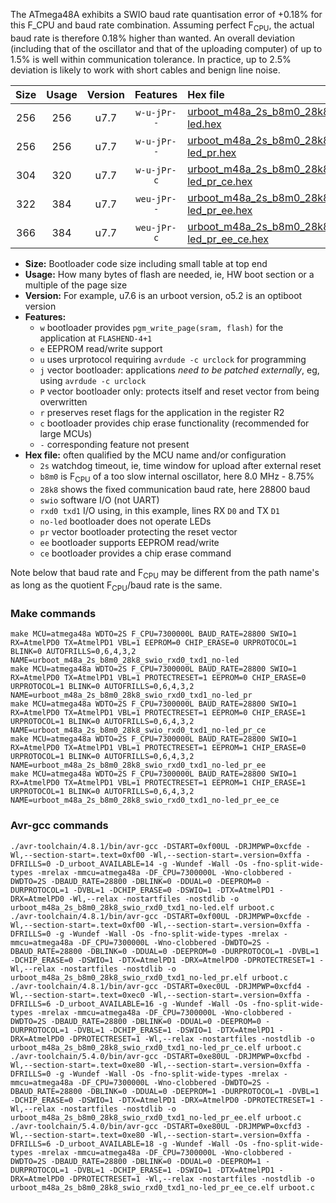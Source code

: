 The ATmega48A exhibits a SWIO baud rate quantisation error of +0.18% for this F_CPU and baud rate combination. Assuming perfect F<sub>CPU</sub>, the actual baud rate is therefore 0.18% higher than wanted. An overall deviation (including that of the oscillator and that of the uploading computer) of up to 1.5% is well within communication tolerance. In practice, up to 2.5% deviation is likely to work with short cables and benign line noise.

|Size|Usage|Version|Features|Hex file|
|:-:|:-:|:-:|:-:|:--|
|256|256|u7.7|`w-u-jPr--`|[urboot_m48a_2s_b8m0_28k8_swio_rxd0_txd1_no-led.hex](https://raw.githubusercontent.com/stefanrueger/urboot.hex/main/u7.7/mcus/atmega48a/watchdog_2_s/internal_oscillator_b-8.75%25/%2B8m000000_hz/%2B%2B28k8_baud/uart0_rxd0_txd1/no-led/urboot_m48a_2s_b8m0_28k8_swio_rxd0_txd1_no-led.hex)|
|256|256|u7.7|`w-u-jPr--`|[urboot_m48a_2s_b8m0_28k8_swio_rxd0_txd1_no-led_pr.hex](https://raw.githubusercontent.com/stefanrueger/urboot.hex/main/u7.7/mcus/atmega48a/watchdog_2_s/internal_oscillator_b-8.75%25/%2B8m000000_hz/%2B%2B28k8_baud/uart0_rxd0_txd1/no-led/urboot_m48a_2s_b8m0_28k8_swio_rxd0_txd1_no-led_pr.hex)|
|304|320|u7.7|`w-u-jPr-c`|[urboot_m48a_2s_b8m0_28k8_swio_rxd0_txd1_no-led_pr_ce.hex](https://raw.githubusercontent.com/stefanrueger/urboot.hex/main/u7.7/mcus/atmega48a/watchdog_2_s/internal_oscillator_b-8.75%25/%2B8m000000_hz/%2B%2B28k8_baud/uart0_rxd0_txd1/no-led/urboot_m48a_2s_b8m0_28k8_swio_rxd0_txd1_no-led_pr_ce.hex)|
|322|384|u7.7|`weu-jPr--`|[urboot_m48a_2s_b8m0_28k8_swio_rxd0_txd1_no-led_pr_ee.hex](https://raw.githubusercontent.com/stefanrueger/urboot.hex/main/u7.7/mcus/atmega48a/watchdog_2_s/internal_oscillator_b-8.75%25/%2B8m000000_hz/%2B%2B28k8_baud/uart0_rxd0_txd1/no-led/urboot_m48a_2s_b8m0_28k8_swio_rxd0_txd1_no-led_pr_ee.hex)|
|366|384|u7.7|`weu-jPr-c`|[urboot_m48a_2s_b8m0_28k8_swio_rxd0_txd1_no-led_pr_ee_ce.hex](https://raw.githubusercontent.com/stefanrueger/urboot.hex/main/u7.7/mcus/atmega48a/watchdog_2_s/internal_oscillator_b-8.75%25/%2B8m000000_hz/%2B%2B28k8_baud/uart0_rxd0_txd1/no-led/urboot_m48a_2s_b8m0_28k8_swio_rxd0_txd1_no-led_pr_ee_ce.hex)|

- **Size:** Bootloader code size including small table at top end
- **Usage:** How many bytes of flash are needed, ie, HW boot section or a multiple of the page size
- **Version:** For example, u7.6 is an urboot version, o5.2 is an optiboot version
- **Features:**
  + `w` bootloader provides `pgm_write_page(sram, flash)` for the application at `FLASHEND-4+1`
  + `e` EEPROM read/write support
  + `u` uses urprotocol requiring `avrdude -c urclock` for programming
  + `j` vector bootloader: applications *need to be patched externally*, eg, using `avrdude -c urclock`
  + `P` vector bootloader only: protects itself and reset vector from being overwritten
  + `r` preserves reset flags for the application in the register R2
  + `c` bootloader provides chip erase functionality (recommended for large MCUs)
  + `-` corresponding feature not present
- **Hex file:** often qualified by the MCU name and/or configuration
  + `2s` watchdog timeout, ie, time window for upload after external reset
  + `b8m0` is F<sub>CPU</sub> of a too slow internal oscillator, here 8.0 MHz - 8.75%
  + `28k8` shows the fixed communication baud rate, here 28800 baud
  + `swio` software I/O (not UART)
  + `rxd0 txd1` I/O using, in this example, lines RX `D0` and TX `D1`
  + `no-led` bootloader does not operate LEDs
  + `pr` vector bootloader protecting the reset vector
  + `ee` bootloader supports EEPROM read/write
  + `ce` bootloader provides a chip erase command


Note below that baud rate and F<sub>CPU</sub> may be different from the path name's as long as the quotient F<sub>CPU</sub>/baud rate is the same.

### Make commands
```
make MCU=atmega48a WDTO=2S F_CPU=7300000L BAUD_RATE=28800 SWIO=1 RX=AtmelPD0 TX=AtmelPD1 VBL=1 EEPROM=0 CHIP_ERASE=0 URPROTOCOL=1 BLINK=0 AUTOFRILLS=0,6,4,3,2 NAME=urboot_m48a_2s_b8m0_28k8_swio_rxd0_txd1_no-led
make MCU=atmega48a WDTO=2S F_CPU=7300000L BAUD_RATE=28800 SWIO=1 RX=AtmelPD0 TX=AtmelPD1 VBL=1 PROTECTRESET=1 EEPROM=0 CHIP_ERASE=0 URPROTOCOL=1 BLINK=0 AUTOFRILLS=0,6,4,3,2 NAME=urboot_m48a_2s_b8m0_28k8_swio_rxd0_txd1_no-led_pr
make MCU=atmega48a WDTO=2S F_CPU=7300000L BAUD_RATE=28800 SWIO=1 RX=AtmelPD0 TX=AtmelPD1 VBL=1 PROTECTRESET=1 EEPROM=0 CHIP_ERASE=1 URPROTOCOL=1 BLINK=0 AUTOFRILLS=0,6,4,3,2 NAME=urboot_m48a_2s_b8m0_28k8_swio_rxd0_txd1_no-led_pr_ce
make MCU=atmega48a WDTO=2S F_CPU=7300000L BAUD_RATE=28800 SWIO=1 RX=AtmelPD0 TX=AtmelPD1 VBL=1 PROTECTRESET=1 EEPROM=1 CHIP_ERASE=0 URPROTOCOL=1 BLINK=0 AUTOFRILLS=0,6,4,3,2 NAME=urboot_m48a_2s_b8m0_28k8_swio_rxd0_txd1_no-led_pr_ee
make MCU=atmega48a WDTO=2S F_CPU=7300000L BAUD_RATE=28800 SWIO=1 RX=AtmelPD0 TX=AtmelPD1 VBL=1 PROTECTRESET=1 EEPROM=1 CHIP_ERASE=1 URPROTOCOL=1 BLINK=0 AUTOFRILLS=0,6,4,3,2 NAME=urboot_m48a_2s_b8m0_28k8_swio_rxd0_txd1_no-led_pr_ee_ce
```

### Avr-gcc commands
```
./avr-toolchain/4.8.1/bin/avr-gcc -DSTART=0xf00UL -DRJMPWP=0xcfde -Wl,--section-start=.text=0xf00 -Wl,--section-start=.version=0xffa -DFRILLS=0 -D_urboot_AVAILABLE=14 -g -Wundef -Wall -Os -fno-split-wide-types -mrelax -mmcu=atmega48a -DF_CPU=7300000L -Wno-clobbered -DWDTO=2S -DBAUD_RATE=28800 -DBLINK=0 -DDUAL=0 -DEEPROM=0 -DURPROTOCOL=1 -DVBL=1 -DCHIP_ERASE=0 -DSWIO=1 -DTX=AtmelPD1 -DRX=AtmelPD0 -Wl,--relax -nostartfiles -nostdlib -o urboot_m48a_2s_b8m0_28k8_swio_rxd0_txd1_no-led.elf urboot.c
./avr-toolchain/4.8.1/bin/avr-gcc -DSTART=0xf00UL -DRJMPWP=0xcfde -Wl,--section-start=.text=0xf00 -Wl,--section-start=.version=0xffa -DFRILLS=0 -g -Wundef -Wall -Os -fno-split-wide-types -mrelax -mmcu=atmega48a -DF_CPU=7300000L -Wno-clobbered -DWDTO=2S -DBAUD_RATE=28800 -DBLINK=0 -DDUAL=0 -DEEPROM=0 -DURPROTOCOL=1 -DVBL=1 -DCHIP_ERASE=0 -DSWIO=1 -DTX=AtmelPD1 -DRX=AtmelPD0 -DPROTECTRESET=1 -Wl,--relax -nostartfiles -nostdlib -o urboot_m48a_2s_b8m0_28k8_swio_rxd0_txd1_no-led_pr.elf urboot.c
./avr-toolchain/4.8.1/bin/avr-gcc -DSTART=0xec0UL -DRJMPWP=0xcfd4 -Wl,--section-start=.text=0xec0 -Wl,--section-start=.version=0xffa -DFRILLS=6 -D_urboot_AVAILABLE=16 -g -Wundef -Wall -Os -fno-split-wide-types -mrelax -mmcu=atmega48a -DF_CPU=7300000L -Wno-clobbered -DWDTO=2S -DBAUD_RATE=28800 -DBLINK=0 -DDUAL=0 -DEEPROM=0 -DURPROTOCOL=1 -DVBL=1 -DCHIP_ERASE=1 -DSWIO=1 -DTX=AtmelPD1 -DRX=AtmelPD0 -DPROTECTRESET=1 -Wl,--relax -nostartfiles -nostdlib -o urboot_m48a_2s_b8m0_28k8_swio_rxd0_txd1_no-led_pr_ce.elf urboot.c
./avr-toolchain/5.4.0/bin/avr-gcc -DSTART=0xe80UL -DRJMPWP=0xcfbd -Wl,--section-start=.text=0xe80 -Wl,--section-start=.version=0xffa -DFRILLS=0 -g -Wundef -Wall -Os -fno-split-wide-types -mrelax -mmcu=atmega48a -DF_CPU=7300000L -Wno-clobbered -DWDTO=2S -DBAUD_RATE=28800 -DBLINK=0 -DDUAL=0 -DEEPROM=1 -DURPROTOCOL=1 -DVBL=1 -DCHIP_ERASE=0 -DSWIO=1 -DTX=AtmelPD1 -DRX=AtmelPD0 -DPROTECTRESET=1 -Wl,--relax -nostartfiles -nostdlib -o urboot_m48a_2s_b8m0_28k8_swio_rxd0_txd1_no-led_pr_ee.elf urboot.c
./avr-toolchain/5.4.0/bin/avr-gcc -DSTART=0xe80UL -DRJMPWP=0xcfd3 -Wl,--section-start=.text=0xe80 -Wl,--section-start=.version=0xffa -DFRILLS=6 -D_urboot_AVAILABLE=18 -g -Wundef -Wall -Os -fno-split-wide-types -mrelax -mmcu=atmega48a -DF_CPU=7300000L -Wno-clobbered -DWDTO=2S -DBAUD_RATE=28800 -DBLINK=0 -DDUAL=0 -DEEPROM=1 -DURPROTOCOL=1 -DVBL=1 -DCHIP_ERASE=1 -DSWIO=1 -DTX=AtmelPD1 -DRX=AtmelPD0 -DPROTECTRESET=1 -Wl,--relax -nostartfiles -nostdlib -o urboot_m48a_2s_b8m0_28k8_swio_rxd0_txd1_no-led_pr_ee_ce.elf urboot.c
```

